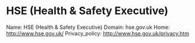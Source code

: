 
# HSE (Health & Safety Executive)

Name: HSE (Health & Safety Executive)
Domain: hse.gov.uk
Home: http://www.hse.gov.uk/
Privacy_policy: http://www.hse.gov.uk/privacy.htm
